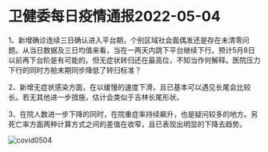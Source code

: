 # 卫健委每日疫情通报2022-05-04

1、新增确诊连续三日确认进入平台期，个别区域社会面偶发还是存在未清零问题。从当日数据及三日均值来看，当在一两天内跳下平台继续下行。预计5月8日以前再下台阶是有可能的。但无症状转归还在最高位，不知当作何解释。医院压力下行的同时方舱末期同步降低了转归标准？

2、新增无症状感染方面，在以缓慢的速度下滑，且已基本可以遇见长尾会比较长。若无其他进一步措施，估计会类似于吉林长尾形状。

3、在院人数进一步下降的同时，在院重症率持续飙升，也是疑问较多的地方。另死亡率方面两种计算方式之间的差值在收窄，且已表现出明显的下降去趋势。

<img decoding="async" src="https://i0.wp.com/s2.loli.net/2022/05/05/EOkdHM7DGWZ3TzP.jpg?w=640&#038;ssl=1" alt="covid0504" data-recalc-dims="1" />

